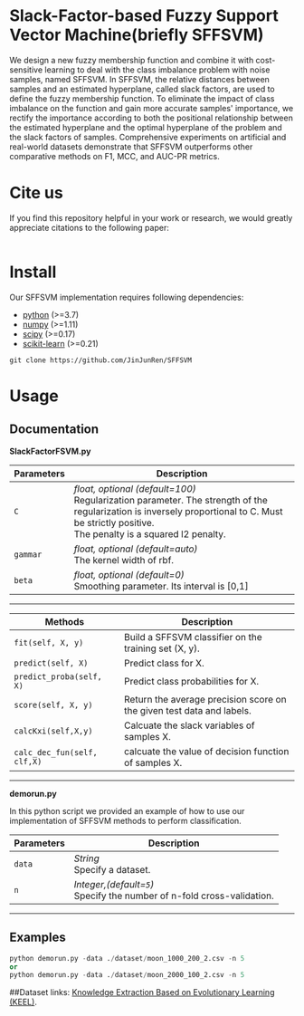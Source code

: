 # Slack-Factor-based Fuzzy Support Vector Machine(briefly SFFSVM)

We design a new fuzzy membership function and combine it with cost-sensitive learning to deal with the class imbalance problem with noise samples, named SFFSVM. In SFFSVM, the relative distances between samples and an estimated hyperplane, called slack factors, are used to define the fuzzy membership function. To eliminate the impact of class imbalance on the function and gain more accurate samples' importance, we rectify the importance according to both the positional relationship between the estimated hyperplane and the optimal hyperplane of the problem and the slack factors of samples. Comprehensive experiments on artificial and real-world datasets demonstrate that SFFSVM outperforms other comparative methods on F1, MCC, and AUC-PR metrics. 

# Cite us

If you find this repository helpful in your work or research, we would greatly appreciate citations to the following paper:
```

```

# Install

Our SFFSVM implementation requires following dependencies:
- [python](https://www.python.org/) (>=3.7)
- [numpy](https://numpy.org/) (>=1.11)
- [scipy](https://www.scipy.org/) (>=0.17)
- [scikit-learn](https://scikit-learn.org/stable/) (>=0.21)


```
git clone https://github.com/JinJunRen/SFFSVM
```

# Usage

## Documentation
**SlackFactorFSVM.py**

| Parameters    | Description   |
| ------------- | ------------- |
| `C`    | *float, optional (default=100)* <br>  Regularization parameter. The strength of the regularization is inversely proportional to C. Must be strictly positive. <br>  The penalty is a squared l2 penalty. |
| `gammar`    | *float, optional (default=auto)* <br>  The  kernel width of rbf. |
| `beta`    | *float, optional (default=0)* <br>  Smoothing parameter. Its interval is [0,1] |
----------------

| Methods    | Description   |
| ---------- | ------------- |
| `fit(self, X, y)` | Build a SFFSVM classifier on the training set (X, y).|
| `predict(self, X)` | Predict class for X. |
| `predict_proba(self, X)` | Predict class probabilities for X. |
| `score(self, X, y)` | Return the average precision score on the given test data and labels. |
| `calcKxi(self,X,y)` | Calcuate the slack variables of samples X. |
| `calc_dec_fun(self, clf,X)` | calcuate the value of decision function of samples X. |


----------------

**demorun.py**

In this python script we provided an example of how to use our implementation of SFFSVM methods to perform classification.

| Parameters    | Description   |
| ------------- | ------------- |
| `data` | *String*<br> Specify a dataset. |
| `n`  | *Integer,(default=`5`)*<br> Specify the number of n-fold cross-validation. |

----------------

## Examples

```python
python demorun.py -data ./dataset/moon_1000_200_2.csv -n 5 
or
python demorun.py -data ./dataset/moon_2000_100_2.csv -n 5
```

##Dataset links:
[Knowledge Extraction Based on Evolutionary Learning (KEEL)](https://sci2s.ugr.es/keel/studies.php?cat=imb).

